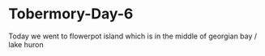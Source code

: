 # Tobermory-Day-6
Today we went to flowerpot island which is in the middle of georgian bay / lake huron
